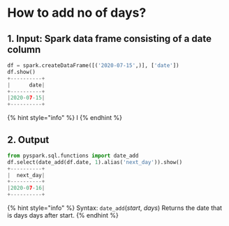 # How to add no of days?

## 1.  Input:  Spark data frame consisting of a date column 

```python
df = spark.createDataFrame([('2020-07-15',)], ['date'])
df.show()
+----------+
|      date|
+----------+
|2020-07-15|
+----------+
```

{% hint style="info" %}
I
{% endhint %}

## 2.  Output

```python
from pyspark.sql.functions import date_add
df.select(date_add(df.date, 1).alias('next_day')).show()
+----------+
|  next_day|
+----------+
|2020-07-16|
+----------+
```

{% hint style="info" %}
Syntax:   `date_add`\(_start_, _days_\)                                                                                                                             Returns the date that is days days after start.
{% endhint %}

